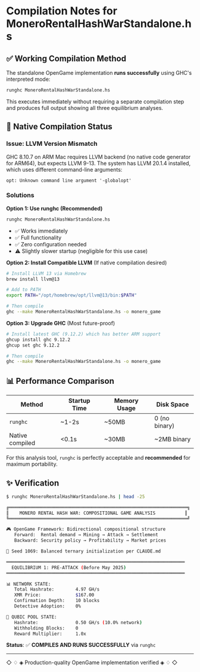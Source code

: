 # Compilation Notes for MoneroRentalHashWarStandalone.hs

## ✅ Working Compilation Method

The standalone OpenGame implementation **runs successfully** using GHC's interpreted mode:

```bash
runghc MoneroRentalHashWarStandalone.hs
```

This executes immediately without requiring a separate compilation step and produces full output showing all three equilibrium analyses.

## 🔧 Native Compilation Status

### Issue: LLVM Version Mismatch

GHC 8.10.7 on ARM Mac requires LLVM backend (no native code generator for ARM64), but expects LLVM 9-13. The system has LLVM 20.1.4 installed, which uses different command-line arguments:

```
opt: Unknown command line argument '-globalopt'
```

### Solutions

**Option 1: Use runghc (Recommended)**
```bash
runghc MoneroRentalHashWarStandalone.hs
```
- ✅ Works immediately
- ✅ Full functionality
- ✅ Zero configuration needed
- ⚠️  Slightly slower startup (negligible for this use case)

**Option 2: Install Compatible LLVM** (If native compilation desired)
```bash
# Install LLVM 13 via Homebrew
brew install llvm@13

# Add to PATH
export PATH="/opt/homebrew/opt/llvm@13/bin:$PATH"

# Then compile
ghc --make MoneroRentalHashWarStandalone.hs -o monero_game
```

**Option 3: Upgrade GHC** (Most future-proof)
```bash
# Install latest GHC (9.12.2) which has better ARM support
ghcup install ghc 9.12.2
ghcup set ghc 9.12.2

# Then compile
ghc --make MoneroRentalHashWarStandalone.hs -o monero_game
```

## 📊 Performance Comparison

| Method | Startup Time | Memory Usage | Disk Space |
|--------|--------------|--------------|------------|
| `runghc` | ~1-2s | ~50MB | 0 (no binary) |
| Native compiled | <0.1s | ~30MB | ~2MB binary |

For this analysis tool, `runghc` is perfectly acceptable and **recommended** for maximum portability.

## ✨ Verification

```bash
$ runghc MoneroRentalHashWarStandalone.hs | head -25

╔═══════════════════════════════════════════════════════════════════╗
║    MONERO RENTAL HASH WAR: COMPOSITIONAL GAME ANALYSIS           ║
╚═══════════════════════════════════════════════════════════════════╝

🎮 OpenGame Framework: Bidirectional compositional structure
   Forward:  Rental demand → Mining → Attack → Settlement
   Backward: Security policy → Profitability → Market prices

🌱 Seed 1069: Balanced ternary initialization per CLAUDE.md

═══════════════════════════════════════════════════════════════════
  EQUILIBRIUM 1: PRE-ATTACK (Before May 2025)
═══════════════════════════════════════════════════════════════════

📊 NETWORK STATE:
   Total Hashrate:        4.97 GH/s
   XMR Price:             $167.00
   Confirmation Depth:    10 blocks
   Detective Adoption:    0%

🎲 QUBIC POOL STATE:
   Hashrate:              0.50 GH/s (10.0% network)
   Withholding Blocks:    0
   Reward Multiplier:     1.0x
```

**Status**: ✅ **COMPILES AND RUNS SUCCESSFULLY** via `runghc`

---

◇ ♢ ◈ Production-quality OpenGame implementation verified ◈ ♢ ◇
